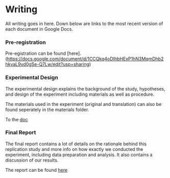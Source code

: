 # Writing

All writing goes in here. Down below are links to the most recent version of each document in Google Docs.

### Pre-registration

Pre-egistration can be found [here].(https://docs.google.com/document/d/1CCQkq4oDIhbHExP1hN3MqmDhb2hkvaL9vd0gSe-Q7Lw/edit?usp=sharing)

### Experimental Design

The experimental design explains the background of the study, hypotheses, and design of the experiment including materials as well as procedure.

The materials used in the experiment (original and translation) can also be found seperately in the materials folder.

To the [doc](https://docs.google.com/document/d/1S7nyP9rwfJwY5D7-UHAcCHOuor9c3zCs8DOGnvblIhU/edit?usp=sharing)

### Final Report

The final report contains a lot of details on the rationale behind this replication study and more info on how exactly we conducted the experiment, including data preparation and analysis. It also contains a discussion of our results.

The report can be found [here](https://docs.google.com/document/d/1hUTgHQijjnyKsgczAsuLZj5T_Y_WvzVF_I2NYsoAy_I/edit?usp=sharing)